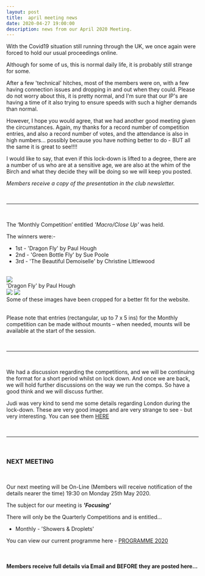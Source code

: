```yaml
---
layout: post
title:  april meeting news
date: 2020-04-27 19:00:00
description: news from our April 2020 Meeting.
---
```


With the Covid19 situation still running through the UK, we once again were forced to hold our usual proceedings online.

Although for some of us, this is normal daily life, it is probably still strange for some.

After a few 'technical' hitches, most of the members were on, with a few having connection issues and dropping in and out when they could. Please do not worry about this, it is pretty normal, and I'm sure that our IP's are having a time of it also trying to ensure speeds with such a higher demands than normal.

However, I hope you would agree, that we had another good meeting given the circumstances. Again, my thanks for a record number of competition entries, and also a record number of votes, and the attendance is also in high numbers... possibly because you have nothing better to do - BUT all the same it is great to see!!!!

I would like to say, that even if this lock-down is lifted to a degree, there are a number of us who are at a sensitive age, we are also at the whim of the Birch and what they decide they will be doing so we will keep you posted.

*Members receive a copy of the presentation in the club newsletter.*

<br>

<hr>

<br>

The ‘Monthly Competition’ entitled *'Macro/Close Up'* was held.

The winners were:-

<ul>
	<li>1st - 'Dragon Fly' by Paul Hough</li>
	<li>2nd - 'Green Bottle Fly' by Sue Poole</li>
	<li>3rd - 'The Beautiful Demoiselle' by Christine Littlewood</li>
</ul>

<br>

<div class="img_row">
	<img class="col three" src="{{ site.baseurl }}/assets/img/April_Competition/17 - Dragon Fly.jpg">
</div>
<div class="col three caption">
	'Dragon Fly' by Paul Hough
</div>

<div class="img_row">
	<img class="col two" src="{{ site.baseurl }}/assets/img/April_Competition/29 - Green Bottle Fly.jpg">
	<img class="col one" src="{{ site.baseurl }}/assets/img/April_Competition/06 - The Beautiful Demoiselle.jpg">
</div>


<div class="col three caption">
	Some of these images have been cropped for a better fit for the website.
</div>

<br>

Please note that entries (rectangular, up to 7 x 5 ins) for the Monthly competition can be made without mounts – when needed, mounts will be available at the start of the session. 

<br>

<hr>

<br>


We had a discussion regarding the competitions, and we will be continuing the format for a short period whilst on lock down. And once we are back, we will hold further discussions on the way we run the comps. So have a good think and we will discuss further.

Judi was very kind to send me some details regarding London during the lock-down. These are very good images and are very strange to see - but very interesting. You can see them <a href="https://damienhewetson.smugmug.com/Deserted-London/">HERE</a>

<br>

<hr>

<br>

### NEXT MEETING
<br>

Our next meeting will be On-Line (Members will receive notification of the details nearer the time) 19:30 on Monday 25th May 2020. 

The subject for our meeting is <strong>*'Focusing'*</strong>

There will only be the Quarterly Competitions and is entitled...
<ul>
<li>Monthly - 'Showers &amp; Droplets'</li>
</ul>


You can view our current programme here - <a href="{{ site.baseurl }}/programme/2019-11-25-Forward-Programme-2020-2021">PROGRAMME 2020</a>

<br>

#### Members receive full details via Email and BEFORE they are posted here...